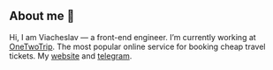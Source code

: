 ## About me 🤔

Hi, I am Viacheslav — a front-end engineer. I’m currently working at [OneTwoTrip](https://www.onetwotrip.com). The most popular online service for booking cheap travel tickets. 
My [website](https://viaermakov.com) and [telegram](https://t.me/nathaniel.maeus).

<!--
**nathanielmaeus/nathanielmaeus** is a ✨ _special_ ✨ repository because its `README.md` (this file) appears on your GitHub profile.

Here are some ideas to get you started:

- 🔭 I’m currently working on ...
- 🌱 I’m currently learning ...
- 👯 I’m looking to collaborate on ...
- 🤔 I’m looking for help with ...
- 💬 Ask me about ...
- 📫 How to reach me: ...
- 😄 Pronouns: ...
- ⚡ Fun fact: ...
-->
